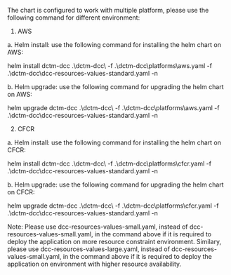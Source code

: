 The chart is configured to work with multiple platform, please use the following command for different environment:

1. AWS

a. Helm install: use the following command for installing the helm chart on AWS:

helm install dctm-dcc .\dctm-dcc\ -f .\dctm-dcc\platforms\aws.yaml -f .\dctm-dcc\dcc-resources-values-standard.yaml -n <namespace>

b. Helm upgrade: use the following command for upgrading the helm chart on AWS:

helm upgrade dctm-dcc .\dctm-dcc\ -f .\dctm-dcc\platforms\aws.yaml -f .\dctm-dcc\dcc-resources-values-standard.yaml -n <namespace>

2. CFCR

a. Helm install: use the following command for installing the helm chart on CFCR:

helm install dctm-dcc .\dctm-dcc\ -f .\dctm-dcc\platforms\cfcr.yaml -f .\dctm-dcc\dcc-resources-values-standard.yaml -n <namespace>

b. Helm upgrade: use the following command for upgrading the helm chart on CFCR:

helm upgrade dctm-dcc .\dctm-dcc\ -f .\dctm-dcc\platforms\cfcr.yaml -f .\dctm-dcc\dcc-resources-values-standard.yaml -n <namespace>

Note: Please use dcc-resources-values-small.yaml, instead of dcc-resources-values-small.yaml, in the command above if it is required to deploy the application on more resource constraint environment. 
      Similary, please use dcc-resources-values-large.yaml, instead of dcc-resources-values-small.yaml, in the command above if it is required to deploy the application on environment with higher resource availability.
